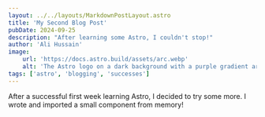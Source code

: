 ```yaml
---
layout: ../../layouts/MarkdownPostLayout.astro
title: 'My Second Blog Post'
pubDate: 2024-09-25
description: "After learning some Astro, I couldn't stop!"
author: 'Ali Hussain'
image:
    url: 'https://docs.astro.build/assets/arc.webp'
    alt: 'The Astro logo on a dark background with a purple gradient arc.'
tags: ['astro', 'blogging', 'successes']
---
```

After a successful first week learning Astro, I decided to try some more. I wrote and imported a small component from memory!